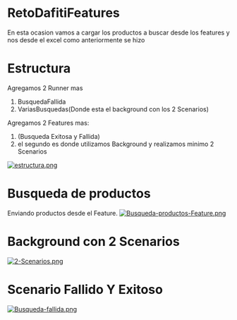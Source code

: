 # RetoDafitiFeatures
En esta ocasion vamos a cargar los productos a buscar desde los features y nos desde el excel como anteriormente se hizo

# Estructura
Agregamos 2 Runner mas
1. BusquedaFallida
2. VariasBusquedas(Donde esta el background con los 2 Scenarios)

Agregamos 2 Features mas:
1. (Busqueda Exitosa y Fallida)
2. el segundo es donde utilizamos Background y realizamos minimo 2 Scenarios

[![estructura.png](https://i.postimg.cc/vm73rZRX/estructura.png)](https://postimg.cc/HJxwHHk7)


# Busqueda de productos
Enviando productos desde el Feature.
[![Busqueda-productos-Feature.png](https://i.postimg.cc/PrzWVFVr/Busqueda-productos-Feature.png)](https://postimg.cc/QHCKHSrR)

# Background con 2 Scenarios
[![2-Scenarios.png](https://i.postimg.cc/FsRrwYDd/2-Scenarios.png)](https://postimg.cc/XXR6CYM4)

# Scenario Fallido Y Exitoso
[![Busqueda-fallida.png](https://i.postimg.cc/FKthfDm3/Busqueda-fallida.png)](https://postimg.cc/bZR7W0Zw)
